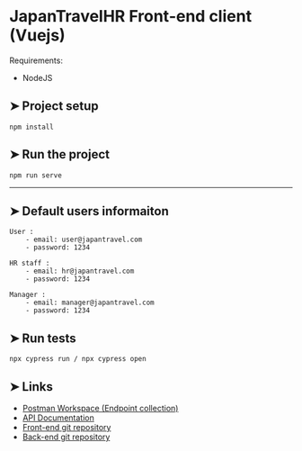 <p align="center">
  <img src="http://api.benjamin-hartmann.fr/logo/logo.png"  alt=""/>
</p>

# JapanTravelHR Front-end client (Vuejs)

Requirements: 
- NodeJS

## ➤ Project setup

```
npm install
```

## ➤ Run the project

```
npm run serve
```

---

## ➤ Default users informaiton

```
User :
    - email: user@japantravel.com
    - password: 1234

HR staff :
    - email: hr@japantravel.com
    - password: 1234

Manager :
    - email: manager@japantravel.com
    - password: 1234
```

## ➤ Run tests

```
npx cypress run / npx cypress open
```

## ➤ Links

- [Postman Workspace (Endpoint collection)](https://www.postman.com/benjaminhartmann/workspace/japantravelhr/overview)
- [API Documentation](https://documenter.getpostman.com/view/17271595/TzzHksRe)
- [Front-end git repository](https://github.com/HartmannBenjamin/japantravelhr_client)
- [Back-end git repository](https://github.com/HartmannBenjamin/japantravelhr_backend)

